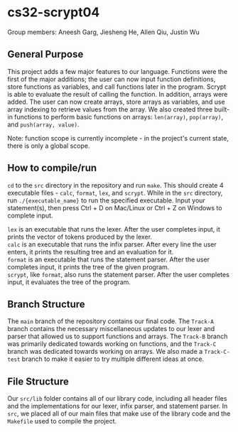# cs32-scrypt04
Group members: Aneesh Garg, Jiesheng He, Allen Qiu, Justin Wu

## General Purpose
This project adds a few major features to our language. Functions were the first of the major additions; the user can now input function definitions, store functions as variables, and call functions later in the program. Scrypt is able to evaluate the result of calling the function. In addition, arrays were added. The user can now create arrays, store arrays as variables, and use array indexing to retrieve values from the array. We also created three built-in functions to perform basic functions on arrays: `len(array)`, `pop(array)`,  and `push(array, value)`.

Note: function scope is currently incomplete - in the project's current state, there is only a global scope.

## How to compile/run
`cd` to the `src` directory in the repository and run `make`. This should create 4 executable files - `calc`, `format`, `lex`, and `scrypt`. While in the `src` directory, run `./{executable_name}` to run the specified executable. Input your 
statement(s), then press Ctrl + D on Mac/Linux or Ctrl + Z on Windows to complete input.

`lex` is an executable that runs the lexer. After the user completes input, it prints the vector of tokens produced by the lexer. \
`calc` is an executable that runs the infix parser. After every line the user enters, it prints the resulting tree and an evaluation for it. \
`format` is an executable that runs the statement parser. After the user completes input, it prints the tree of the given program. \
`scrypt`, like `format`, also runs the statement parser. After the user completes input, it evaluates the tree of the program.

## Branch Structure
The `main` branch of the repository contains our final code. The `Track-A` branch contains the necessary miscellaneous updates to our lexer and parser that allowed us to support functions and arrays. The `Track-B` branch was primarily dedicated towards working on functions, and the `Track-C` branch was dedicated towards working on arrays. We also made a `Track-C-test` branch to make it easier to try multiple different ideas at once.

## File Structure
Our `src/lib` folder contains all of our library code, including all header files and the implementations for our lexer, infix parser, and statement parser. In `src`, we placed all of our main files that make use of the library code and the `Makefile` used to compile the project.